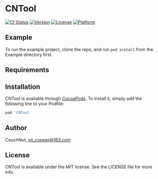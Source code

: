 # CNTool

[![CI Status](https://img.shields.io/travis/CouchNut/CNTool.svg?style=flat)](https://travis-ci.org/CouchNut/CNTool)
[![Version](https://img.shields.io/cocoapods/v/CNTool.svg?style=flat)](https://cocoapods.org/pods/CNTool)
[![License](https://img.shields.io/cocoapods/l/CNTool.svg?style=flat)](https://cocoapods.org/pods/CNTool)
[![Platform](https://img.shields.io/cocoapods/p/CNTool.svg?style=flat)](https://cocoapods.org/pods/CNTool)

## Example

To run the example project, clone the repo, and run `pod install` from the Example directory first.

## Requirements

## Installation

CNTool is available through [CocoaPods](https://cocoapods.org). To install
it, simply add the following line to your Podfile:

```ruby
pod 'CNTool'
```

## Author

CouchNut, yit_copper@163.com

## License

CNTool is available under the MIT license. See the LICENSE file for more info.
